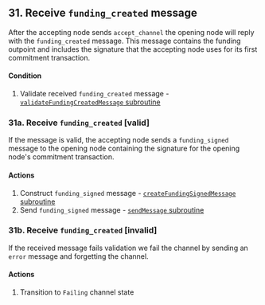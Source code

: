 ## 31. Receive `funding_created` message

After the accepting node sends `accept_channel` the opening node will reply with the `funding_created` message. This message contains the funding outpoint and includes the signature that the accepting node uses for its first commitment transaction.

#### Condition

1. Validate received `funding_created` message - [`validateFundingCreatedMessage` subroutine](../routines/validatefundingCreatedMessage.md)

### 31a. Receive `funding_created` [valid]

If the message is valid, the accepting node sends a `funding_signed` message to the opening node containing the signature for the opening node's commitment transaction.

#### Actions

1. Construct `funding_signed` message - [`createFundingSignedMessage` subroutine](../routines/createFundingSignedMessage.md)
1. Send `funding_signed` message - [`sendMessage` subroutine](../routines/sendMessage.md)

### 31b. Receive `funding_created` [invalid]

If the received message fails validation we fail the channel by sending an `error` message and forgetting the channel.

#### Actions

1. Transition to `Failing` channel state
